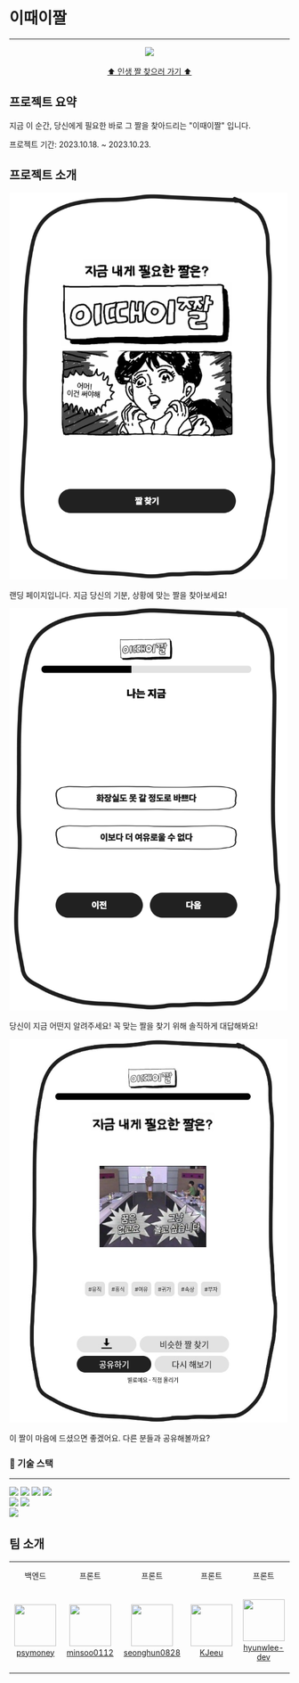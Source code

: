 # 이때이짤

---

<p align="center"><image src="./public/images/doc/main.png"/></p>
<p align="center"><a href="https://right-meme-right-now.site">⬆︎ 인생 짤 찾으러 가기 ⬆︎</a></p>

## 프로젝트 요약

지금 이 순간, 당신에게 필요한 바로 그 짤을 찾아드리는 "이때이짤" 입니다.

프로젝트 기간: 2023.10.18. ~ 2023.10.23.

## 프로젝트 소개

<img src="./public/images/doc/main-page.png" width="500px" />

랜딩 페이지입니다. 지금 당신의 기분, 상황에 맞는 짤을 찾아보세요!

<img src="./public/images/doc/step-page.png" width="500px" />

당신이 지금 어떤지 알려주세요! 꼭 맞는 짤을 찾기 위해 솔직하게 대답해봐요!

<img src="./public/images/doc/final-page.jpeg" width="500px" />

이 짤이 마음에 드셨으면 좋겠어요. 다른 분들과 공유해볼까요?

### :wrench: 기술 스택

---

<img src="https://img.shields.io/badge/JavaScript-F7DF1E?style=for-the-badge&logo=javascript&logoColor=black"/>
<img src="https://img.shields.io/badge/next-js-green?style=flat-square&logo=next.js&logoColor=white"/>
<img src="https://img.shields.io/badge/Node.js-43853D?style=for-the-badge&logo=node.js&logoColor=white"/>
<img src="https://img.shields.io/badge/styled--components-DB7093?style=for-the-badge&logo=styled-components&logoColor=white"/>
<br>
<img src="https://img.shields.io/badge/MongoDB-4EA94B?style=for-the-badge&logo=mongodb&logoColor=white"/>
<img src="https://img.shields.io/badge/Amazon_AWS-232F3E?style=for-the-badge&logo=amazon-aws&logoColor=white"/>
<br>
<img src="https://img.shields.io/badge/Figma-F24E1E?style=for-the-badge&logo=figma&logoColor=white"/>

## 팀 소개

<table>
    <tr height="50px">
        <td align="center">백엔드</td>
        <td align="center">프론트</td>
        <td align="center">프론트</td>
        <td align="center">프론트</td>
        <td align="center">프론트</td>
    </tr>
    <tr height="150px">
        <td align="center" width="200px">
                <a href="https://github.com/psymoney">
                    <image src="./public/images/doc/koy.png" width="75" height="75" />
                </a>
                <br />
                <a href="https://github.com/psymoney">psymoney</a>
        </td>
        <td align="center" width="200px">
                <a href="https://github.com/minsoo0112">
                    <image src="./public/images/doc/leo.png" width="75" height="75" />
                </a>
                <br />
                <a href="https://github.com/minsoo0112">minsoo0112</a>
        </td>
        <td align="center" width="200px">
                <a href="https://github.com/seonghun0828">
                    <image src="./public/images/doc/jojo.png" width="75" height="75" />
                </a>
                <br />
                <a href="https://github.com/seonghun0828">seonghun0828</a>
        </td>
        <td align="center" width="200px">
                <a href="https://github.com/KJeeu">
                    <image src="./public/images/doc/hodo.png" width="75" height="75" />
                </a>
                <br />
                <a href="https://github.com/KJeeu">KJeeu</a>
        </td>
        <td align="center" width="200px">
                <a href="https://github.com/hyunwlee-dev">
                    <image src="./public/images/doc/dao.png" width="75" height="75" />
                </a>
                <br />
                <a href="https://github.com/hyunwlee-dev">hyunwlee-dev</a>
        </td>
    </tr>
</table>

